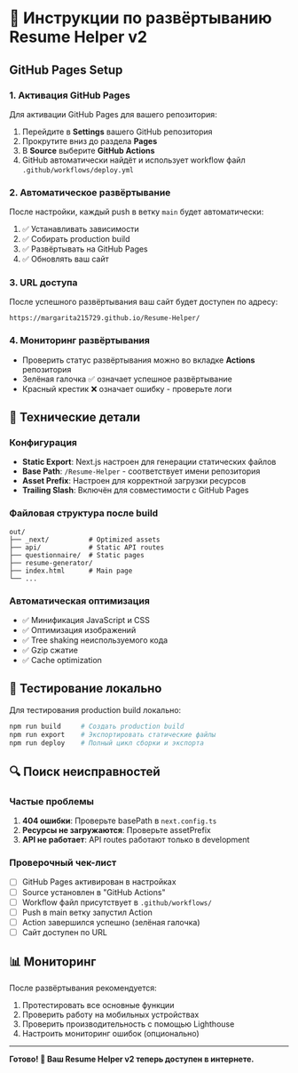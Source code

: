 # 🚀 Инструкции по развёртыванию Resume Helper v2

## GitHub Pages Setup

### 1. Активация GitHub Pages

Для активации GitHub Pages для вашего репозитория:

1. Перейдите в **Settings** вашего GitHub репозитория
2. Прокрутите вниз до раздела **Pages**
3. В **Source** выберите **GitHub Actions**
4. GitHub автоматически найдёт и использует workflow файл `.github/workflows/deploy.yml`

### 2. Автоматическое развёртывание

После настройки, каждый push в ветку `main` будет автоматически:

1. ✅ Устанавливать зависимости
2. ✅ Собирать production build
3. ✅ Развёртывать на GitHub Pages
4. ✅ Обновлять ваш сайт

### 3. URL доступа

После успешного развёртывания ваш сайт будет доступен по адресу:

```
https://margarita215729.github.io/Resume-Helper/
```

### 4. Мониторинг развёртывания

- Проверить статус развёртывания можно во вкладке **Actions** репозитория
- Зелёная галочка ✅ означает успешное развёртывание
- Красный крестик ❌ означает ошибку - проверьте логи

## 🔧 Технические детали

### Конфигурация

- **Static Export**: Next.js настроен для генерации статических файлов
- **Base Path**: `/Resume-Helper` - соответствует имени репозитория
- **Asset Prefix**: Настроен для корректной загрузки ресурсов
- **Trailing Slash**: Включён для совместимости с GitHub Pages

### Файловая структура после build

```
out/
├── _next/          # Optimized assets
├── api/            # Static API routes
├── questionnaire/  # Static pages
├── resume-generator/
├── index.html      # Main page
└── ...
```

### Автоматическая оптимизация

- ✅ Минификация JavaScript и CSS
- ✅ Оптимизация изображений
- ✅ Tree shaking неиспользуемого кода
- ✅ Gzip сжатие
- ✅ Cache optimization

## 🧪 Тестирование локально

Для тестирования production build локально:

```bash
npm run build     # Создать production build
npm run export    # Экспортировать статические файлы
npm run deploy    # Полный цикл сборки и экспорта
```

## 🔍 Поиск неисправностей

### Частые проблемы

1. **404 ошибки**: Проверьте basePath в `next.config.ts`
2. **Ресурсы не загружаются**: Проверьте assetPrefix
3. **API не работает**: API routes работают только в development

### Проверочный чек-лист

- [ ] GitHub Pages активирован в настройках
- [ ] Source установлен в "GitHub Actions"
- [ ] Workflow файл присутствует в `.github/workflows/`
- [ ] Push в main ветку запустил Action
- [ ] Action завершился успешно (зелёная галочка)
- [ ] Сайт доступен по URL

## 📊 Мониторинг

После развёртывания рекомендуется:

1. Протестировать все основные функции
2. Проверить работу на мобильных устройствах
3. Проверить производительность с помощью Lighthouse
4. Настроить мониторинг ошибок (опционально)

---

**Готово! 🎉 Ваш Resume Helper v2 теперь доступен в интернете.**
